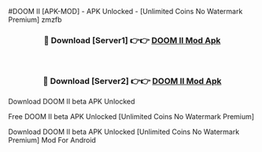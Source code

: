 #DOOM II [APK-MOD] - APK Unlocked - [Unlimited Coins No Watermark Premium] zmzfb



<div align="center">

<h3>🔴 Download [Server1] 👉👉 <a href="https://momento.my/?title=DOOM_II">DOOM II Mod Apk</a></h3><br>

<h3>🔴 Download [Server2] 👉👉 <a href="https://momento.my/?title=DOOM_II">DOOM II Mod Apk</a></h3>
</div>



Download DOOM II beta APK Unlocked

Free DOOM II beta APK Unlocked [Unlimited Coins No Watermark Premium]

Download DOOM II beta APK Unlocked [Unlimited Coins No Watermark Premium] Mod For Android
